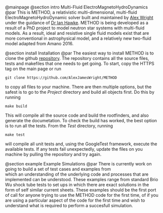 
@mainpage
@section intro Multi-Fluid ElectroMagnetoHydroDynamics
@par
This is METHOD, a relativistic multi-dimensional, multi-fluid ElectroMagnetoHydroDynamic
solver built and maintained by [Alex Wright](http://cmg.soton.ac.uk/people/ajw1e16/)
under the guidance of [Dr Ian Hawke](https://www.southampton.ac.uk/maths/about/staff/ih3.page).
METHOD is being developed as a result of a PhD project to model neutron star systems
with multi-fluid models. As a result, ideal and resistive single fluid models exist
that are more conventional in astrophysical model, and a relatively new two-fluid
model adapted from Amano 2016.

@section install Installation
@par
The easiest way to install METHOD is to clone the github [repository](https://github.com/AlexJamesWright/METHOD).
The repository contains all the source files, tests and makefiles that one needs
to get going. To start, copy the HTTPS tag on the main page or run

    git clone https://github.com/AlexJamesWright/METHOD
to copy all files to your machine. There are then multiple options, but the safest
is to go to the *Project* directory and build all objects first. Do this by running

    make build
This will compile all the source code and build the rootfinders, and also generate
the documetation. To check the build has worked, the best option is to run all the
tests. From the *Test* directory, running

    make test
will compile all unit tests and, using the GoogleTest framework, execute the
available tests. If any tests fail unexpectedly, update the files on you machine
by pulling the repository and try again.

@section example Example Simulations
@par
There is currently work on going to build a set of test cases and examples from  
which an understanding of the underlying code and processes that are implemented
can be understood. These examples range from standard Brio Wu shock tube tests
to set ups in which there are exact solutions in the form of self similar current
sheets. These examples should be the first port of call for anyone trying to use
the METHOD code for the first time, of if you are using a particular aspect of the
code for the first time and wish to understand what is required to perform a succesfull
simulation.
